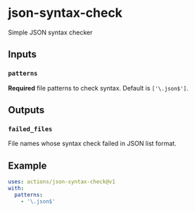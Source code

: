# json-syntax-check

Simple JSON syntax checker

## Inputs

### `patterns`

**Required** file patterns to check syntax. Default is `['\.json$']`.

## Outputs

### `failed_files`

File names whose syntax check failed in JSON list format.

## Example

```yaml
uses: actions/json-syntax-check@v1
with:
  patterns:
    - '\.json$'
```
